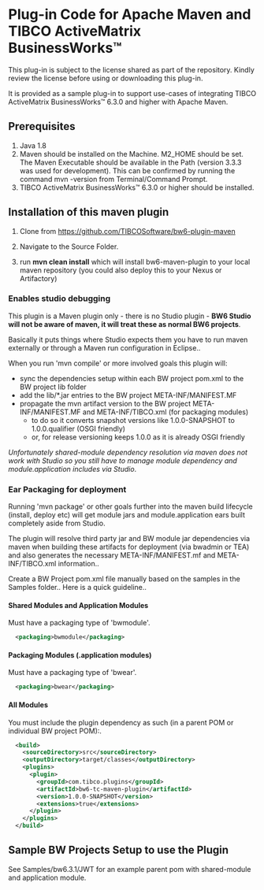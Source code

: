 # Plug-in Code for Apache Maven and TIBCO ActiveMatrix BusinessWorks™

This plug-in is subject to the license shared as part of the repository. Kindly review the license before using or downloading this plug-in.

It is provided as a sample plug-in to support use-cases of integrating TIBCO ActiveMatrix BusinessWorks™ 6.3.0 and higher with Apache Maven.

## Prerequisites

1. Java 1.8
2. Maven should be installed on the Machine. M2_HOME should be set. The Maven Executable should be available in the Path (version 3.3.3 was used for development).
This can be confirmed by running the command mvn -version from Terminal/Command Prompt.
3. TIBCO ActiveMatrix BusinessWorks™ 6.3.0 or higher should be installed.

## Installation of this maven plugin

1. Clone from https://github.com/TIBCOSoftware/bw6-plugin-maven

2. Navigate to the Source Folder.

3. run **mvn clean install** which will install bw6-maven-plugin to your local maven repository (you could also deploy this to your Nexus or Artifactory)


### Enables studio debugging
This plugin is a Maven plugin only - there is no Studio plugin - 
**BW6 Studio will not be aware of maven, it will treat these as normal BW6 projects**.

Basically it puts things where Studio expects them you have to run maven externally or through a Maven run configuration in Eclipse..

When you run 'mvn compile' or more involved goals this plugin will:
- sync the dependencies setup within each BW project pom.xml to the BW project lib folder
- add the lib/*.jar entries to the BW project META-INF/MANIFEST.MF
- propagate the mvn artifact version to the BW project META-INF/MANIFEST.MF and META-INF/TIBCO.xml (for packaging modules)
	- to do so it converts snapshot versions like 1.0.0-SNAPSHOT to 1.0.0.qualifier (OSGI friendly)
	- or, for release versioning keeps 1.0.0 as it is already OSGI friendly

*Unfortunately shared-module dependency resolution via maven does not work with Studio so you still have to manage module dependency and module.application includes via Studio*.

### Ear Packaging for deployment
Running 'mvn package' or other goals further into the maven build lifecycle (install, deploy etc) will get module jars and module.application ears built completely aside from Studio.

The plugin will resolve third party jar and BW module jar dependencies via maven when building these artifacts for deployment (via bwadmin or TEA) and also generates the necessary META-INF/MANIFEST.mf and META-INF/TIBCO.xml information..

Create a BW Project pom.xml file manually based on the samples in the Samples folder..
Here is a quick guideline..

#### Shared Modules and Application Modules
Must have a packaging type of 'bwmodule'.

```xml
  <packaging>bwmodule</packaging>
```

#### Packaging Modules (.application modules) 
Must have a packaging type of 'bwear'.

```xml
  <packaging>bwear</packaging>
```

#### All Modules
You must include the plugin dependency as such (in a parent POM or individual BW project POM):.

```xml
  <build>
    <sourceDirectory>src</sourceDirectory>
    <outputDirectory>target/classes</outputDirectory>
    <plugins>
      <plugin>
        <groupId>com.tibco.plugins</groupId>
        <artifactId>bw6-tc-maven-plugin</artifactId>
        <version>1.0.0-SNAPSHOT</version>
        <extensions>true</extensions>
      </plugin>
    </plugins>
  </build>

```

## Sample BW Projects Setup to use the Plugin

See Samples/bw6.3.1/JWT for an example parent pom with shared-module and application module.

